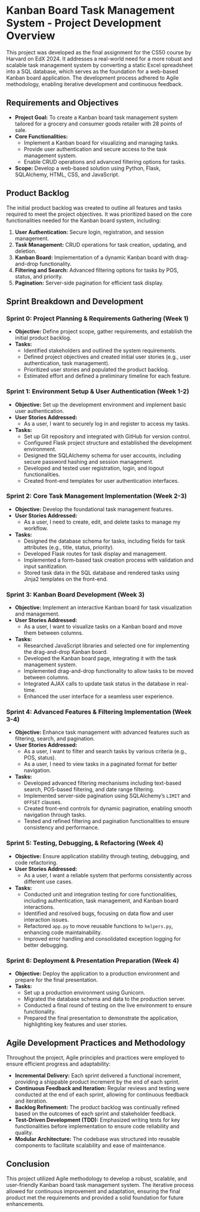 # Kanban Board Task Management System - Project Development Overview

This project was developed as the final assignment for the CS50 course by Harvard on EdX 2024. It addresses a real-world need for a more robust and scalable task management system by converting a static Excel spreadsheet into a SQL database, which serves as the foundation for a web-based Kanban board application. The development process adhered to Agile methodology, enabling iterative development and continuous feedback. 

## Requirements and Objectives

- **Project Goal:** To create a Kanban board task management system tailored for a grocery and consumer goods retailer with 28 points of sale.
- **Core Functionalities:**
  - Implement a Kanban board for visualizing and managing tasks.
  - Provide user authentication and secure access to the task management system.
  - Enable CRUD operations and advanced filtering options for tasks.
- **Scope:** Develop a web-based solution using Python, Flask, SQLAlchemy, HTML, CSS, and JavaScript.

## Product Backlog

The initial product backlog was created to outline all features and tasks required to meet the project objectives. It was prioritized based on the core functionalities needed for the Kanban board system, including:

1. **User Authentication:** Secure login, registration, and session management.
2. **Task Management:** CRUD operations for task creation, updating, and deletion.
3. **Kanban Board:** Implementation of a dynamic Kanban board with drag-and-drop functionality.
4. **Filtering and Search:** Advanced filtering options for tasks by POS, status, and priority.
5. **Pagination:** Server-side pagination for efficient task display.

## Sprint Breakdown and Development

### Sprint 0: Project Planning & Requirements Gathering (Week 1)
- **Objective:** Define project scope, gather requirements, and establish the initial product backlog.
- **Tasks:**
  - Identified stakeholders and outlined the system requirements.
  - Defined project objectives and created initial user stories (e.g., user authentication, task management).
  - Prioritized user stories and populated the product backlog.
  - Estimated effort and defined a preliminary timeline for each feature.

### Sprint 1: Environment Setup & User Authentication (Week 1-2)
- **Objective:** Set up the development environment and implement basic user authentication.
- **User Stories Addressed:**
  - As a user, I want to securely log in and register to access my tasks.
- **Tasks:**
  - Set up Git repository and integrated with GitHub for version control.
  - Configured Flask project structure and established the development environment.
  - Designed the SQLAlchemy schema for user accounts, including secure password hashing and session management.
  - Developed and tested user registration, login, and logout functionalities.
  - Created front-end templates for user authentication interfaces.

### Sprint 2: Core Task Management Implementation (Week 2-3)
- **Objective:** Develop the foundational task management features.
- **User Stories Addressed:**
  - As a user, I need to create, edit, and delete tasks to manage my workflow.
- **Tasks:**
  - Designed the database schema for tasks, including fields for task attributes (e.g., title, status, priority).
  - Developed Flask routes for task display and management.
  - Implemented a form-based task creation process with validation and input sanitization.
  - Stored task data in the SQL database and rendered tasks using Jinja2 templates on the front-end.

### Sprint 3: Kanban Board Development (Week 3)
- **Objective:** Implement an interactive Kanban board for task visualization and management.
- **User Stories Addressed:**
  - As a user, I want to visualize tasks on a Kanban board and move them between columns.
- **Tasks:**
  - Researched JavaScript libraries and selected one for implementing the drag-and-drop Kanban board.
  - Developed the Kanban board page, integrating it with the task management system.
  - Implemented drag-and-drop functionality to allow tasks to be moved between columns.
  - Integrated AJAX calls to update task status in the database in real-time.
  - Enhanced the user interface for a seamless user experience.

### Sprint 4: Advanced Features & Filtering Implementation (Week 3-4)
- **Objective:** Enhance task management with advanced features such as filtering, search, and pagination.
- **User Stories Addressed:**
  - As a user, I want to filter and search tasks by various criteria (e.g., POS, status).
  - As a user, I need to view tasks in a paginated format for better navigation.
- **Tasks:**
  - Developed advanced filtering mechanisms including text-based search, POS-based filtering, and date range filtering.
  - Implemented server-side pagination using SQLAlchemy’s `LIMIT` and `OFFSET` clauses.
  - Created front-end controls for dynamic pagination, enabling smooth navigation through tasks.
  - Tested and refined filtering and pagination functionalities to ensure consistency and performance.

### Sprint 5: Testing, Debugging, & Refactoring (Week 4)
- **Objective:** Ensure application stability through testing, debugging, and code refactoring.
- **User Stories Addressed:**
  - As a user, I want a reliable system that performs consistently across different use cases.
- **Tasks:**
  - Conducted unit and integration testing for core functionalities, including authentication, task management, and Kanban board interactions.
  - Identified and resolved bugs, focusing on data flow and user interaction issues.
  - Refactored `app.py` to move reusable functions to `helpers.py`, enhancing code maintainability.
  - Improved error handling and consolidated exception logging for better debugging.

### Sprint 6: Deployment & Presentation Preparation (Week 4)
- **Objective:** Deploy the application to a production environment and prepare for the final presentation.
- **Tasks:**
  - Set up a production environment using Gunicorn.
  - Migrated the database schema and data to the production server.
  - Conducted a final round of testing on the live environment to ensure functionality.
  - Prepared the final presentation to demonstrate the application, highlighting key features and user stories.

## Agile Development Practices and Methodology

Throughout the project, Agile principles and practices were employed to ensure efficient progress and adaptability:
- **Incremental Delivery:** Each sprint delivered a functional increment, providing a shippable product increment by the end of each sprint.
- **Continuous Feedback and Iteration:** Regular reviews and testing were conducted at the end of each sprint, allowing for continuous feedback and iteration.
- **Backlog Refinement:** The product backlog was continually refined based on the outcomes of each sprint and stakeholder feedback.
- **Test-Driven Development (TDD):** Emphasized writing tests for key functionalities before implementation to ensure code reliability and quality.
- **Modular Architecture:** The codebase was structured into reusable components to facilitate scalability and ease of maintenance.

## Conclusion

This project utilized Agile methodology to develop a robust, scalable, and user-friendly Kanban board task management system. The iterative process allowed for continuous improvement and adaptation, ensuring the final product met the requirements and provided a solid foundation for future enhancements.
